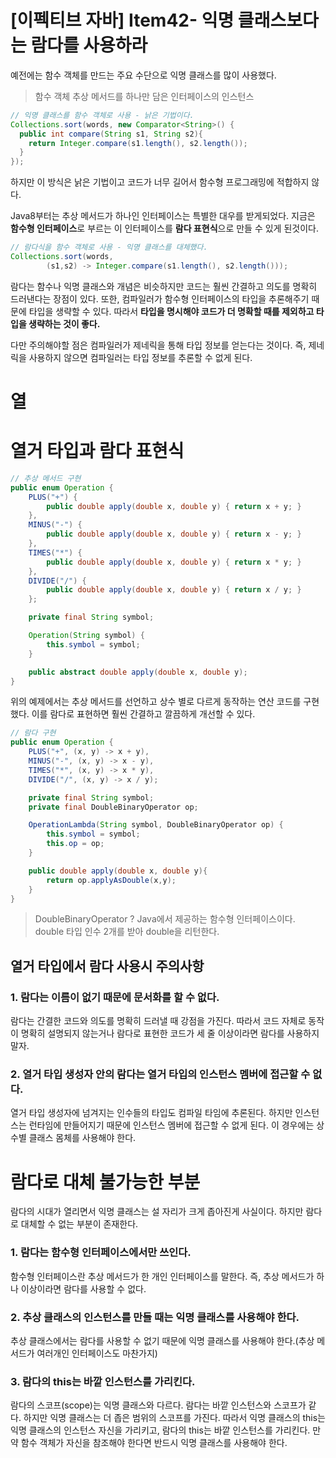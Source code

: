 # [이펙티브 자바] Item42- 익명 클래스보다는 람다를 사용하라

예전에는 함수 객체를 만드는 주요 수단으로 익명 클래스를 많이 사용했다.

> 함수 객체
추상 메서드를 하나만 담은 인터페이스의 인스턴스

```java
// 익명 클래스를 함수 객체로 사용 - 낡은 기법이다.
Collections.sort(words, new Comparator<String>() {
  public int compare(String s1, String s2){
    return Integer.compare(s1.length(), s2.length());
  }
});
```

하지만 이 방식은 낡은 기법이고 코드가 너무 길어서 함수형 프로그래밍에 적합하지 않다.

Java8부터는 추상 메서드가 하나인 인터페이스는 특별한 대우를 받게되었다. 지금은 **함수형 인터페이스**로 부르는 이 인터페이스를 **람다 표현식**으로 만들 수 있게 된것이다.  

```java
// 람다식을 함수 객체로 사용 - 익명 클래스를 대체했다.
Collections.sort(words,
        (s1,s2) -> Integer.compare(s1.length(), s2.length()));
```

람다는 함수나 익명 클래스와 개념은 비슷하지만 코드는 훨씬 간결하고 의도를 명확히 드러낸다는 장점이 있다. 또한, 컴파일러가 함수형 인터페이스의 타입을 추론해주기 때문에 타입을 생략할 수 있다. 따라서 **타입을 명시해야 코드가 더 명확할 때를 제외하고 타입을 생략하는 것이 좋다.**

다만 주의해야할 점은 컴파일러가 제네릭을 통해 타입 정보를 얻는다는 것이다. 즉, 제네릭을 사용하지 않으면 컴파일러는 타입 정보를 추론할 수 없게 된다.

# 열

# 열거 타입과 람다 표현식

```java
// 추상 메서드 구현
public enum Operation {
    PLUS("+") {
        public double apply(double x, double y) { return x + y; }
    },
    MINUS("-") {
        public double apply(double x, double y) { return x - y; }
    },
    TIMES("*") {
        public double apply(double x, double y) { return x * y; }
    },
    DIVIDE("/") {
        public double apply(double x, double y) { return x / y; }
    };

    private final String symbol;

    Operation(String symbol) {
        this.symbol = symbol;
    }

    public abstract double apply(double x, double y);
}
```

위의 예제에서는 추상 메서드를 선언하고 상수 별로 다르게 동작하는 연산 코드를 구현했다. 이를 람다로 표현하면 훨씬 간결하고 깔끔하게 개선할 수 있다.

```java
// 람다 구현
public enum Operation {
    PLUS("+", (x, y) -> x + y),
    MINUS("-", (x, y) -> x - y),
    TIMES("*", (x, y) -> x * y),
    DIVIDE("/", (x, y) -> x / y);

    private final String symbol;
    private final DoubleBinaryOperator op;

    OperationLambda(String symbol, DoubleBinaryOperator op) {
        this.symbol = symbol;
        this.op = op;
    }

    public double apply(double x, double y){
        return op.applyAsDouble(x,y);
    }
}
```

> DoubleBinaryOperator ?
Java에서 제공하는 함수형 인터페이스이다. double 타입 인수 2개를 받아 double을 리턴한다.

## 열거 타입에서 람다 사용시 주의사항

### 1. 람다는 이름이 없기 때문에 문서화를 할 수 없다.

람다는 간결한 코드와 의도를 명확히 드러낼 때 강점을 가진다. 따라서 코드 자체로 동작이 명확히 설명되지 않는거나 람다로 표현한 코드가 세 줄 이상이라면  람다를 사용하지 말자.

### 2. 열거 타입 생성자 안의 람다는 열거 타입의 인스턴스 멤버에 접근할 수 없다.

열거 타입 생성자에 넘겨지는 인수들의 타입도 컴파일 타임에 추론된다. 하지만 인스턴스는 런타임에 만들어지기 때문에 인스턴스 멤버에 접근할 수 없게 된다. 이 경우에는 상수별 클래스 몸체를 사용해야 한다.

# 람다로 대체 불가능한 부분

람다의 시대가 열리면서 익명 클래스는 설 자리가 크게 좁아진게 사실이다. 하지만 람다로 대체할 수 없는 부분이 존재한다.

### 1. 람다는 함수형 인터페이스에서만 쓰인다.

함수형 인터페이스란 추상 메서드가 한 개인 인터페이스를 말한다. 즉, 추상 메서드가 하나 이상이라면 람다를 사용할 수 없다.

### 2. 추상 클래스의 인스턴스를 만들 때는 익명 클래스를 사용해야 한다.

추상 클래스에서는 람다를 사용할 수 없기 때문에 익명 클래스를 사용해야 한다.(추상 메서드가 여러개인 인터페이스도 마찬가지)

### 3. 람다의 this는 바깥 인스턴스를 가리킨다.

람다의 스코프(scope)는 익명 클래스와 다르다. 람다는 바깥 인스턴스와 스코프가 같다. 하지만 익명 클래스는 더 좁은 범위의 스코프를 가진다. 따라서 익명 클래스의 this는 익명 클래스의 인스턴스 자신을 가리키고, 람다의 this는 바깥 인스턴스를 가리킨다. 만약 함수 객체가 자신을 참조해야 한다면 반드시 익명 클래스를 사용해야 한다.